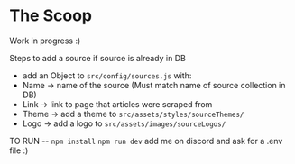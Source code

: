 # The Scoop

Work in progress :)


Steps to add a source if source is already in DB
- add an Object to `src/config/sources.js` with:
- Name -> name of the source (Must match name of source collection in DB)
- Link -> link to page that articles were scraped from
- Theme -> add a theme to `src/assets/styles/sourceThemes/`
- Logo -> add a logo to `src/assets/images/sourceLogos/`

TO RUN --
```npm install```
```npm run dev```
add me on discord and ask for a .env file :)
